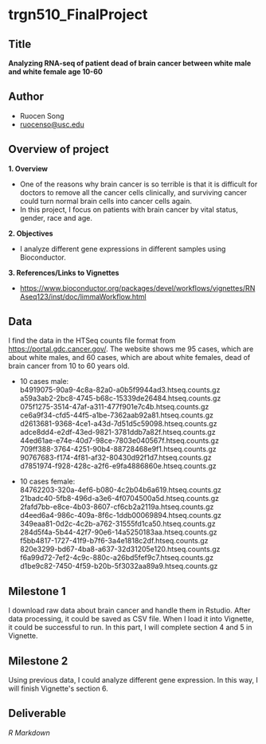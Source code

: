 # trgn510_FinalProject

## Title
**Analyzing RNA-seq of patient dead of brain cancer between white male and white female age 10-60**

## Author
* Ruocen Song
* <ruocenso@usc.edu>

## Overview of project
**1. Overview**
* One of the reasons why brain cancer is so terrible is that it is difficult for doctors to remove all the cancer cells clinically, and surviving cancer could turn normal brain cells into cancer cells again.
* In this project, I focus on patients with brain cancer by vital status, gender, race and age.

**2. Objectives**
* I analyze different gene expressions in different samples using Bioconductor.

**3. References/Links to Vignettes**
* https://www.bioconductor.org/packages/devel/workflows/vignettes/RNAseq123/inst/doc/limmaWorkflow.html

## Data
I find the data in the HTSeq counts file format from https://portal.gdc.cancer.gov/. The website shows me 95 cases, which are about white males, and 60 cases, which are about white females, dead of brain cancer from 10 to 60 years old.
* 10 cases male:  
b4919075-90a9-4c8a-82a0-a0b5f9944ad3.htseq.counts.gz  
a59a3ab2-2bc8-4745-b68c-15339de26484.htseq.counts.gz  
075f1275-3514-47af-a311-477f901e7c4b.htseq.counts.gz  
ce6a9f34-cfd5-44f5-a1be-7362aab92a81.htseq.counts.gz  
d2613681-9368-4ce1-a43d-7d51d5c59098.htseq.counts.gz  
adce8dd4-e2df-43ed-9821-3781ddb7a82f.htseq.counts.gz  
44ed61ae-e74e-40d7-98ce-7803e040567f.htseq.counts.gz  
709ff388-3764-4251-90b4-88728468e9f1.htseq.counts.gz  
90767683-f174-4f81-af32-80430d92f1d7.htseq.counts.gz  
d7851974-f928-428c-a2f6-e9fa4886860e.htseq.counts.gz  

* 10 cases female:  
84762203-320a-4ef6-b080-4c2b04b6a619.htseq.counts.gz  
21badc40-5fb8-496d-a3e6-4f0704500a5d.htseq.counts.gz  
2fafd7bb-e8ce-4b03-8607-cf6cb2a2119a.htseq.counts.gz  
d4eed6a4-986c-409a-8f6c-1ddb00069894.htseq.counts.gz  
349eaa81-0d2c-4c2b-a762-31555fd1ca50.htseq.counts.gz  
284d5f4a-5b44-42f7-90e6-14a5250183aa.htseq.counts.gz  
f5bb4817-1727-41f9-b7f6-3a4e1818c2df.htseq.counts.gz  
820e3299-bd67-4ba8-a637-32d31205e120.htseq.counts.gz  
f6a99d72-7ef2-4c9c-880c-a26bd5fef9c7.htseq.counts.gz  
d1be9c82-7450-4f59-b20b-5f3032aa89a9.htseq.counts.gz  

## Milestone 1
I download raw data about brain cancer and handle them in Rstudio. After data processing, it could be saved as CSV file. When I load it into Vignette, it could be successful to run. In this part, I will complete section 4 and 5 in Vignette.

## Milestone 2
Using previous data, I could analyze different gene expression. In this way, I will finish Vignette's section 6.

## Deliverable
*R Markdown*
